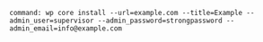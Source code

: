     command: wp core install --url=example.com --title=Example --admin_user=supervisor --admin_password=strongpassword --admin_email=info@example.com
